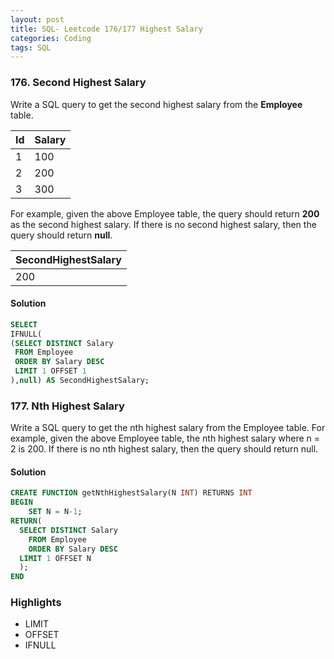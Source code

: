 ```yaml
---
layout: post
title: SQL- Leetcode 176/177 Highest Salary
categories: Coding
tags: SQL
---
```


### 176. Second Highest Salary ###

Write a SQL query to get the second highest salary from the **Employee** table.

| Id | Salary |  
|----|--------|
| 1  |  100   |   
| 2  |  200   |
| 3  |  300   |


For example, given the above Employee table, the query should return **200** as
the second highest salary. If there is no second highest salary, then the query
should return **null**.

| SecondHighestSalary |
|---------------------|
|       200           |

#### Solution ####
```SQL
SELECT
IFNULL(
(SELECT DISTINCT Salary
 FROM Employee
 ORDER BY Salary DESC
 LIMIT 1 OFFSET 1
),null) AS SecondHighestSalary;
```

### 177. Nth Highest Salary ###

Write a SQL query to get the nth highest salary from the Employee table.
For example, given the above Employee table, the nth highest salary where n = 2 is 200.
If there is no nth highest salary, then the query should return null.

#### Solution ####
```SQL
CREATE FUNCTION getNthHighestSalary(N INT) RETURNS INT
BEGIN
    SET N = N-1;
RETURN(
  SELECT DISTINCT Salary
	FROM Employee
	ORDER BY Salary DESC
  LIMIT 1 OFFSET N
  );
END
```

### Highlights ###
* LIMIT
* OFFSET
* IFNULL
